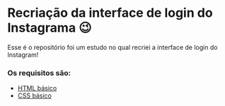 # Recriação da interface de login do Instagrama 😉

Esse é o repositório foi um estudo no qual recriei a interface de login do Instagram! 

### Os requisitos são:

* [HTML básico](https://www.w3schools.com/html/)
* [CSS básico](https://developer.mozilla.org/pt-BR/docs/Web/CSS)

